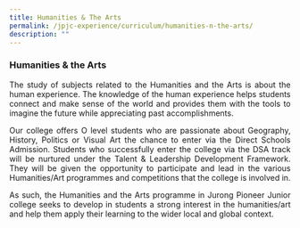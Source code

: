 ```yaml
---
title: Humanities & The Arts
permalink: /jpjc-experience/curriculum/humanities-n-the-arts/
description: ""
---
```



### **Humanities & the Arts**
<p align=justify>
The study of subjects related to the Humanities and the Arts is about the human experience. The knowledge of the human experience helps students connect and make sense of the world and provides them with the tools to imagine the future while appreciating past accomplishments.</p>
<p align=justify>
Our college offers O level students who are passionate about Geography, History, Politics or Visual Art the chance to enter via the Direct Schools Admission. Students who successfully enter the college via the DSA track will be nurtured under the Talent & Leadership Development Framework. They will be given the opportunity to participate and lead in the various Humanities/Art programmes and competitions that the college is involved in.
</p>
<p align=justify>
As such, the Humanities and the Arts programme in Jurong Pioneer Junior college seeks to develop in students a strong interest in the humanities/art and help them apply their learning to the wider local and global context.
</p>